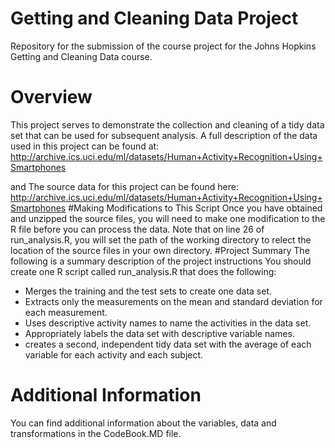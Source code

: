# Getting and Cleaning Data Project
Repository for the submission of the course project for the Johns Hopkins Getting and Cleaning Data course.
# Overview
This project serves to demonstrate the collection and cleaning of a tidy data set that can be used for subsequent analysis. A full description of the data used in this project can be found at: http://archive.ics.uci.edu/ml/datasets/Human+Activity+Recognition+Using+Smartphones

and The source data for this project can be found here:
http://archive.ics.uci.edu/ml/datasets/Human+Activity+Recognition+Using+Smartphones 
#Making Modifications to This Script
Once you have obtained and unzipped the source files, you will need to make one modification to the R file before you can process the data. Note that on line 26 of run_analysis.R, you will set the path of the working directory to relect the location of the source files in your own directory.
#Project Summary
The following is a summary description of the project instructions
You should create one R script called run_analysis.R that does the following:
* Merges the training and the test sets to create one data set.
* Extracts only the measurements on the mean and standard deviation for each measurement. 
* Uses descriptive activity names to name the activities in the data set.
* Appropriately labels the data set with descriptive variable names. 
* creates a second, independent tidy data set with the average of each variable for each activity and each subject.

# Additional Information
You can find additional information about the variables, data and transformations in the CodeBook.MD file.
